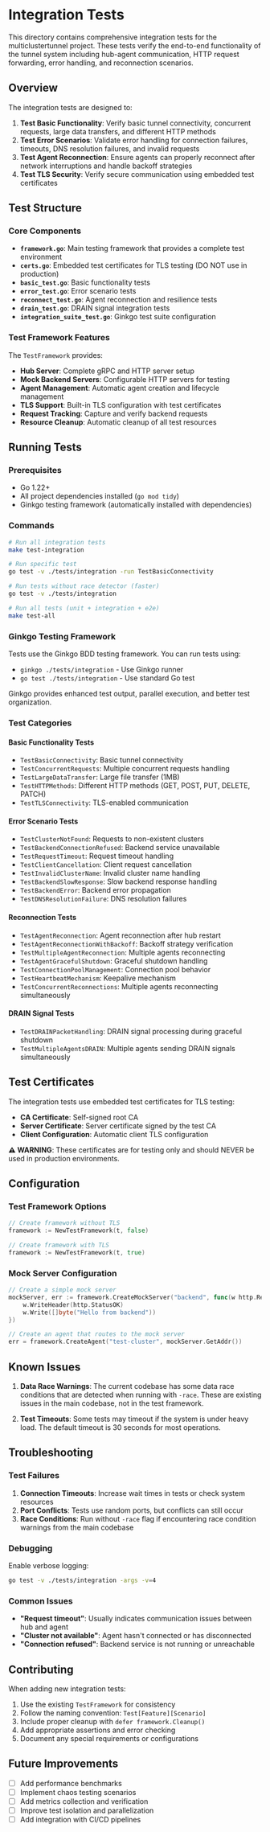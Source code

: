 # Integration Tests

This directory contains comprehensive integration tests for the multiclustertunnel project. These tests verify the end-to-end functionality of the tunnel system including hub-agent communication, HTTP request forwarding, error handling, and reconnection scenarios.

## Overview

The integration tests are designed to:

1. **Test Basic Functionality**: Verify basic tunnel connectivity, concurrent requests, large data transfers, and different HTTP methods
2. **Test Error Scenarios**: Validate error handling for connection failures, timeouts, DNS resolution failures, and invalid requests
3. **Test Agent Reconnection**: Ensure agents can properly reconnect after network interruptions and handle backoff strategies
4. **Test TLS Security**: Verify secure communication using embedded test certificates

## Test Structure

### Core Components

- **`framework.go`**: Main testing framework that provides a complete test environment
- **`certs.go`**: Embedded test certificates for TLS testing (DO NOT use in production)
- **`basic_test.go`**: Basic functionality tests
- **`error_test.go`**: Error scenario tests
- **`reconnect_test.go`**: Agent reconnection and resilience tests
- **`drain_test.go`**: DRAIN signal integration tests
- **`integration_suite_test.go`**: Ginkgo test suite configuration

### Test Framework Features

The `TestFramework` provides:

- **Hub Server**: Complete gRPC and HTTP server setup
- **Mock Backend Servers**: Configurable HTTP servers for testing
- **Agent Management**: Automatic agent creation and lifecycle management
- **TLS Support**: Built-in TLS configuration with test certificates
- **Request Tracking**: Capture and verify backend requests
- **Resource Cleanup**: Automatic cleanup of all test resources

## Running Tests

### Prerequisites

- Go 1.22+
- All project dependencies installed (`go mod tidy`)
- Ginkgo testing framework (automatically installed with dependencies)

### Commands

```bash
# Run all integration tests
make test-integration

# Run specific test
go test -v ./tests/integration -run TestBasicConnectivity

# Run tests without race detector (faster)
go test -v ./tests/integration

# Run all tests (unit + integration + e2e)
make test-all
```

### Ginkgo Testing Framework

Tests use the Ginkgo BDD testing framework. You can run tests using:
- `ginkgo ./tests/integration` - Use Ginkgo runner
- `go test ./tests/integration` - Use standard Go test

Ginkgo provides enhanced test output, parallel execution, and better test organization.

### Test Categories

#### Basic Functionality Tests
- `TestBasicConnectivity`: Basic tunnel connectivity
- `TestConcurrentRequests`: Multiple concurrent requests handling
- `TestLargeDataTransfer`: Large file transfer (1MB)
- `TestHTTPMethods`: Different HTTP methods (GET, POST, PUT, DELETE, PATCH)
- `TestTLSConnectivity`: TLS-enabled communication

#### Error Scenario Tests
- `TestClusterNotFound`: Requests to non-existent clusters
- `TestBackendConnectionRefused`: Backend service unavailable
- `TestRequestTimeout`: Request timeout handling
- `TestClientCancellation`: Client request cancellation
- `TestInvalidClusterName`: Invalid cluster name handling
- `TestBackendSlowResponse`: Slow backend response handling
- `TestBackendError`: Backend error propagation
- `TestDNSResolutionFailure`: DNS resolution failures

#### Reconnection Tests
- `TestAgentReconnection`: Agent reconnection after hub restart
- `TestAgentReconnectionWithBackoff`: Backoff strategy verification
- `TestMultipleAgentReconnection`: Multiple agents reconnecting
- `TestAgentGracefulShutdown`: Graceful shutdown handling
- `TestConnectionPoolManagement`: Connection pool behavior
- `TestHeartbeatMechanism`: Keepalive mechanism
- `TestConcurrentReconnections`: Multiple agents reconnecting simultaneously

#### DRAIN Signal Tests
- `TestDRAINPacketHandling`: DRAIN signal processing during graceful shutdown
- `TestMultipleAgentsDRAIN`: Multiple agents sending DRAIN signals simultaneously

## Test Certificates

The integration tests use embedded test certificates for TLS testing:

- **CA Certificate**: Self-signed root CA
- **Server Certificate**: Server certificate signed by the test CA
- **Client Configuration**: Automatic client TLS configuration

**⚠️ WARNING**: These certificates are for testing only and should NEVER be used in production environments.

## Configuration

### Test Framework Options

```go
// Create framework without TLS
framework := NewTestFramework(t, false)

// Create framework with TLS
framework := NewTestFramework(t, true)
```

### Mock Server Configuration

```go
// Create a simple mock server
mockServer, err := framework.CreateMockServer("backend", func(w http.ResponseWriter, r *http.Request) {
    w.WriteHeader(http.StatusOK)
    w.Write([]byte("Hello from backend"))
})

// Create an agent that routes to the mock server
err = framework.CreateAgent("test-cluster", mockServer.GetAddr())
```

## Known Issues

1. **Data Race Warnings**: The current codebase has some data race conditions that are detected when running with `-race`. These are existing issues in the main codebase, not in the test framework.

2. **Test Timeouts**: Some tests may timeout if the system is under heavy load. The default timeout is 30 seconds for most operations.

## Troubleshooting

### Test Failures

1. **Connection Timeouts**: Increase wait times in tests or check system resources
2. **Port Conflicts**: Tests use random ports, but conflicts can still occur
3. **Race Conditions**: Run without `-race` flag if encountering race condition warnings from the main codebase

### Debugging

Enable verbose logging:
```bash
go test -v ./tests/integration -args -v=4
```

### Common Issues

- **"Request timeout"**: Usually indicates communication issues between hub and agent
- **"Cluster not available"**: Agent hasn't connected or has disconnected
- **"Connection refused"**: Backend service is not running or unreachable

## Contributing

When adding new integration tests:

1. Use the existing `TestFramework` for consistency
2. Follow the naming convention: `Test[Feature][Scenario]`
3. Include proper cleanup with `defer framework.Cleanup()`
4. Add appropriate assertions and error checking
5. Document any special requirements or configurations

## Future Improvements

- [ ] Add performance benchmarks
- [ ] Implement chaos testing scenarios
- [ ] Add metrics collection and verification
- [ ] Improve test isolation and parallelization
- [ ] Add integration with CI/CD pipelines
